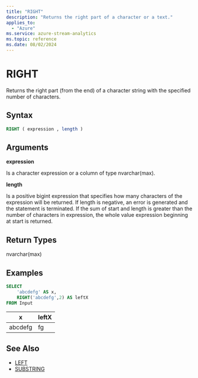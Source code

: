 ```yaml
---
title: "RIGHT"
description: "Returns the right part of a character or a text."
applies_to:
  - "Azure"
ms.service: azure-stream-analytics
ms.topic: reference
ms.date: 08/02/2024
---
```


# RIGHT

Returns the right part (from the end) of a character string with the specified number of characters.

## Syntax

```SQL
RIGHT ( expression , length )
```

## Arguments

**expression**

Is a character expression or a column of type nvarchar(max).

**length**

Is a positive bigint expression that specifies how many characters of the expression will be returned. If length is negative, an error is generated and the statement is terminated. If the sum of start and length is greater than the number of characters in expression, the whole value expression beginning at start is returned.

## Return Types

nvarchar(max)

## Examples

```SQL
SELECT
    'abcdefg' AS x,
    RIGHT('abcdefg',2) AS leftX
FROM Input
```

|x|leftX|
|-|-|
|abcdefg|fg|

## See Also

- [LEFT](left-azure-stream-analytics.md)
- [SUBSTRING](substring-azure-stream-analytics.md)